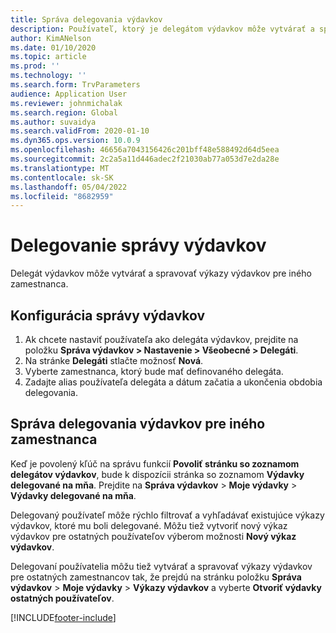 ```yaml
---
title: Správa delegovania výdavkov
description: Používateľ, ktorý je delegátom výdavkov môže vytvárať a spravovať výkazy výdavkov pre iného zamestnanca v organizácii.
author: KimANelson
ms.date: 01/10/2020
ms.topic: article
ms.prod: ''
ms.technology: ''
ms.search.form: TrvParameters
audience: Application User
ms.reviewer: johnmichalak
ms.search.region: Global
ms.author: suvaidya
ms.search.validFrom: 2020-01-10
ms.dyn365.ops.version: 10.0.9
ms.openlocfilehash: 46656a7043156426c201bff48e588492d64d5eea
ms.sourcegitcommit: 2c2a5a11d446adec2f21030ab77a053d7e2da28e
ms.translationtype: MT
ms.contentlocale: sk-SK
ms.lasthandoff: 05/04/2022
ms.locfileid: "8682959"
---
```

# <a name="manage-expense-delegation"></a>Delegovanie správy výdavkov

Delegát výdavkov môže vytvárať a spravovať výkazy výdavkov pre iného zamestnanca.

## <a name="configure-expense-delegation"></a>Konfigurácia správy výdavkov

1. Ak chcete nastaviť používateľa ako delegáta výdavkov, prejdite na položku **Správa výdavkov > Nastavenie > Všeobecné > Delegáti**.
2. Na stránke **Delegáti** stlačte možnosť **Nová**.
3. Vyberte zamestnanca, ktorý bude mať definovaného delegáta. 
4. Zadajte alias používateľa delegáta a dátum začatia a ukončenia obdobia delegovania.

## <a name="manage-expense-delegation-for-another-employee"></a>Správa delegovania výdavkov pre iného zamestnanca

Keď je povolený kľúč na správu funkcií **Povoliť stránku so zoznamom delegátov výdavkov**, bude k dispozícii stránka so zoznamom **Výdavky delegované na mňa**. Prejdite na **Správa výdavkov** > **Moje výdavky** > **Výdavky delegované na mňa**.

Delegovaný používateľ môže rýchlo filtrovať a vyhľadávať existujúce výkazy výdavkov, ktoré mu boli delegované. Môžu tiež vytvoriť nový výkaz výdavkov pre ostatných používateľov výberom možnosti **Nový výkaz výdavkov**.

Delegovaní používatelia môžu tiež vytvárať a spravovať výkazy výdavkov pre ostatných zamestnancov tak, že prejdú na stránku položku **Správa výdavkov** > **Moje výdavky** > **Výkazy výdavkov** a vyberte **Otvoriť výdavky ostatných používateľov**.


[!INCLUDE[footer-include](../includes/footer-banner.md)]
